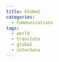 ```yaml
---
title: Globe2
categories:
  - Communications
tags:
  - world
  - translate
  - global
  - interSana
---
```

